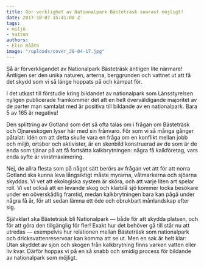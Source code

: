 ```yaml
---
title: Gör verklighet av Nationalpark Bästeträsk snarast möjligt!
date: 2017-10-07 15:41:00 Z
tags:
- miljö
- vatten
authors:
- Elin Bååth
image: "/uploads/cover_28-04-17.jpg"
---
```


Så är förverkligandet av Nationalpark Bästeträsk äntligen lite närmare! Äntligen ser den unika naturen, arterna, berggrunden och vattnet ut att få det skydd som vi så länge hoppats på och kämpat för.

I det utkast till förstudie kring bildandet av nationalpark som Länsstyrelsen nyligen publicerade framkommer det att en helt överväldigande majoritet av de parter man samtalat med är positiva till bildande av en nationalpark. Bara 5 av 165 är negativa!

Den splittring av Gotland som det så ofta talas om i frågan om Bästeträsk och Ojnareskogen lyser här med sin frånvaro. För som vi så många gånger påtalat: Idén om att detta skulle vara en fråga om en konflikt mellan jobb och miljö, ortsbor och aktivister, är en skenbild konstruerad av de som är de enda som tjänar på att få fortsätta kalkbrytningen: några få kalkföretag, vars enda syfte är vinstmaximering.

Nej, de allra flesta som på något sätt berörs av frågan vet att för att norra Gotland ska kunna leva långsiktigt måste myrarna, våtmarkerna och sjöarna skyddas. Vi vet att ekologiska system är sköra, och att varje liten art spelar roll. Vi vet också att en levande skog och klarblå sjö kommer locka besökare under en oöverskådlig framtid, medan kalkbrytningen bara kan pågå under några få år, för att sedan lämna ett öde och obrukbart månlandskap efter sig.

Självklart ska Bästeträsk bli Nationalpark — både för att skydda platsen, och för att göra den tillgänglig för fler! Exakt hur det behöver gå till står nu att utredas — exempelvis hur relationen mellan Bästeträsk som nationalpark och dricksvattenreservoar kan komma att se ut. Men en sak är helt klar: Utan skyddet av sjön och skogen från kalkbrytning finns varken vatten eller liv kvar. Därför hoppas vi på en så snabb och smidig process för bildande av nationalpark som möjligt.